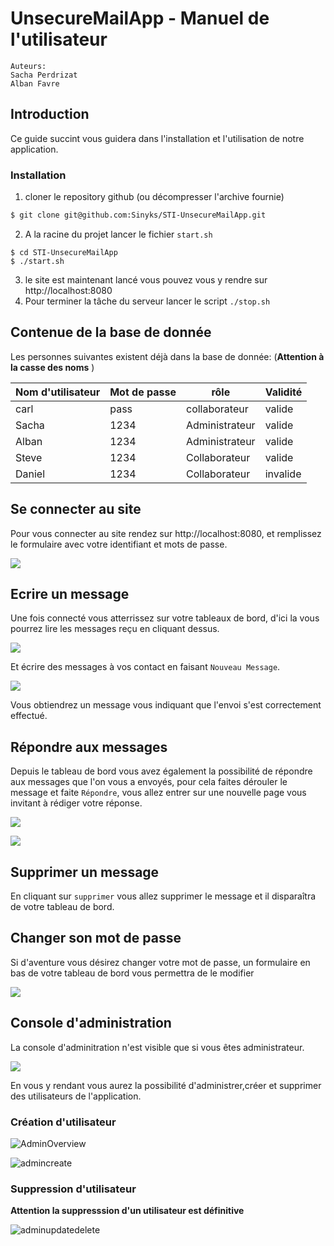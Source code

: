 # UnsecureMailApp - Manuel de l'utilisateur

```
Auteurs:
Sacha Perdrizat
Alban Favre
```

## Introduction

Ce guide succint vous guidera dans l'installation et l'utilisation de notre application.

### Installation

1. cloner le repository github (ou décompresser l'archive fournie)

```bash
$ git clone git@github.com:Sinyks/STI-UnsecureMailApp.git
```
2. A la racine du projet lancer le fichier  `start.sh`

```
$ cd STI-UnsecureMailApp
$ ./start.sh
```
3. le site est maintenant lancé vous pouvez vous y rendre sur http://localhost:8080
4. Pour terminer la tâche du serveur lancer le script ``./stop.sh``

## Contenue de la base de donnée

Les personnes suivantes existent déjà dans la base de donnée: (__Attention à la casse des noms__ )

| Nom d'utilisateur | Mot de passe | rôle           | Validité |
| ----------------- | ------------ | -------------- | -------- |
| carl              | pass         | collaborateur  | valide   |
| Sacha             | 1234         | Administrateur | valide   |
| Alban             | 1234         | Administrateur | valide   |
| Steve             | 1234         | Collaborateur  | valide   |
| Daniel            | 1234         | Collaborateur  | invalide |




## Se connecter au site

Pour vous connecter au site rendez sur http://localhost:8080, et remplissez le formulaire avec votre identifiant et mots de passe.

![](./img/signin.png)

## Ecrire un message

Une fois connecté vous atterrissez sur votre tableaux de bord, d'ici la vous pourrez lire les messages reçu en cliquant dessus.

![](./img/Dashboard.png)



Et écrire des messages à vos contact en faisant ``Nouveau Message``.

![](./img/newmessage.png)

Vous obtiendrez un message vous indiquant que l'envoi s'est correctement effectué.

## Répondre aux messages

Depuis le tableau de bord vous avez également la possibilité de répondre aux messages que l'on vous a envoyés, pour cela faites dérouler le message et faite ``Répondre``, vous allez entrer sur une nouvelle page vous invitant à rédiger votre réponse.

![](./img/answer_show.png)

![](./img/answer.png)

## Supprimer un message

En cliquant sur ``supprimer`` vous allez supprimer le message et il disparaîtra de votre tableau de bord.

## Changer son mot de passe

Si d'aventure vous désirez changer votre mot de passe, un formulaire en bas de votre tableau de bord vous permettra de le modifier

![](./img/chpassword.png)

## Console d'administration

La console d'adminitration n'est visible que si vous êtes administrateur.

![](./img/adminshow.png)

En vous y rendant vous aurez la possibilité d'administrer,créer et supprimer des utilisateurs de l'application.

### Création d'utilisateur

![AdminOverview](./img/adminOverview.png)

![admincreate](./img/adminCreate.png)

### Suppression d'utilisateur
__Attention la suppresssion d'un utilisateur est définitive__

![adminupdatedelete](./img/adminUpdateDelete.png)


